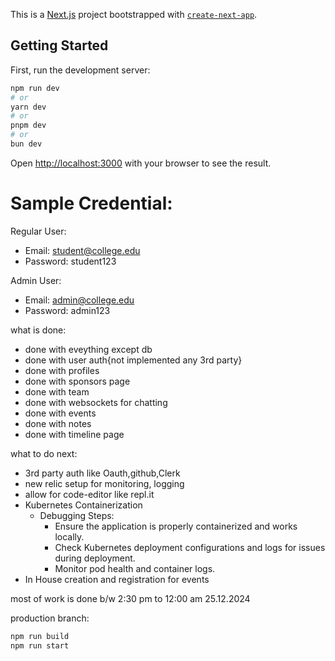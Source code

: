 This is a [Next.js](https://nextjs.org) project bootstrapped with [`create-next-app`](https://nextjs.org/docs/app/api-reference/cli/create-next-app).

## Getting Started

First, run the development server:

```bash
npm run dev
# or
yarn dev
# or
pnpm dev
# or
bun dev
```

Open [http://localhost:3000](http://localhost:3000) with your browser to see the result.

# Sample Credential:

Regular User:

- Email: [student@college.edu](mailto:student@college.edu)
- Password: student123

Admin User:

- Email: [admin@college.edu](mailto:admin@college.edu)
- Password: admin123

what is done:

- done with eveything except db
- done with user auth{not implemented any 3rd party}
- done with profiles
- done with sponsors page
- done with team
- done with websockets for chatting
- done with events
- done with notes
- done with timeline page

what to do next: 

- 3rd party auth like Oauth,github,Clerk
- new relic setup for monitoring, logging
- allow for code-editor like repl.it
- Kubernetes Containerization
    * Debugging Steps:
        * Ensure the application is properly containerized and works locally.
        * Check Kubernetes deployment configurations and logs for issues during deployment.
        * Monitor pod health and container logs.
- In House creation and registration for events

most of work is done b/w 2:30 pm to 12:00 am 25.12.2024

production branch:

```bash
npm run build
npm run start
```
